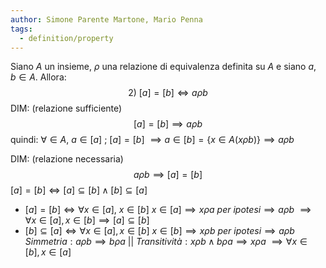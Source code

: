 ```yaml
---
author: Simone Parente Martone, Mario Penna
tags:
  - definition/property
---
```

Siano $A$ un insieme, $\rho$ una relazione di equivalenza definita su $A$ e siano $a,b \in A$.
Allora:
$$2)\ [a] = [b] \iff a \rho b$$
DIM: (relazione sufficiente)
$$[a] = [b] \implies a \rho b$$
quindi:
$\forall \in A,\ a\in [a]$ ; $[a] = [b]$ $\implies a \in [b] = \{ x \in A (x \rho b) \} \implies a \rho b$

DIM: (relazione necessaria)
$$a \rho b \implies [a] = [b]$$
$[a] = [b] \iff [a] \subseteq [b] \land [b] \subseteq [a]$
- $[a] = [b] \iff \forall x \in [a], \ x\in [b]$
	$x \in [a] \implies x \rho a$
	$per\ ipotesi \implies a \rho b$
	$\implies \forall x \in [a], x \in [b] \implies [a] \subseteq [b]$
- $[b] \subseteq [a] \iff \forall x \in [a], x \in [b]$
	$x \in [b] \implies x \rho b$
	$per \ ipotesi \implies a \rho b$
	$Simmetria: a\rho b \implies b \rho a  \ || \ Transitività: x\rho b \land b \rho a \implies x \rho a$
	$\implies \forall x\in [b], x \in [a]$